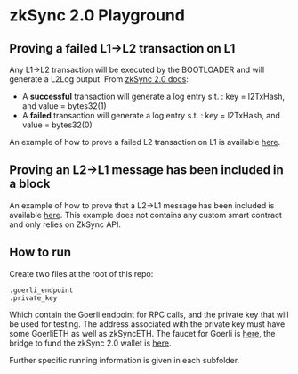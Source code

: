 # zkSync 2.0 Playground

## Proving a failed L1->L2 transaction on L1

Any L1->L2 transaction will be executed by the BOOTLOADER and will generate a L2Log output. From [zkSync 2.0 docs](https://v2-docs.zksync.io/dev/developer-guides/bridging/l1-l2.html):

* A **successful** transaction will generate a log entry s.t. : key = l2TxHash, and value = bytes32(1)
* A **failed** transaction will generate a log entry s.t. : key = l2TxHash, and value = bytes32(0)

An example of how to prove a failed L2 transaction on L1 is available [here](https://github.com/simon-perriard/zkSync2.0_playground/tree/main/prove_cross-chain_failed_l2_tx_log_inclusion).

## Proving an L2->L1 message has been included in a block

An example of how to prove that a L2->L1 message has been included is available [here](https://github.com/simon-perriard/zkSync2.0_playground/tree/main/prove_l2_message_inclusion_no_smart_contract). This example does not contains any custom smart contract and only relies on ZkSync API.

## How to run

Create two files at the root of this repo:

```
.goerli_endpoint
.private_key
```

Which contain the Goerli endpoint for RPC calls, and the private key that will be used for testing. The address associated with the private key must have some GoerliETH as well as zkSyncETH. The faucet for Goerli is [here](https://goerli-faucet.pk910.de/), the bridge to fund the zkSync 2.0 wallet is [here](https://portal.zksync.io/).

Further specific running information is given in each subfolder.